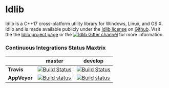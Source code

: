 # Idlib

Idlib is a C++17 cross-platform utility library for Windows, Linux, and OS X.
Idlib and is made available publicly under the [Idlib license](https://primordialmachine.com/license) on [Github](https://github.com/primordialmachine/idlib).
Visit the the
[Idlib project page](https://primordialmachine.com/idlib)
or the
[![Idlib Gitter channel](https://badges.gitter.im/Join%20Chat.svg)](https://gitter.im/primordialmachine/primordialmachine?utm_source=badge&utm_medium=badge&utm_campaign=pr-badge&utm_content=badge)
for more information.

### Continuous Integrations Status Maxtrix

|              | master                                                                                                                                                                        | develop                                                                                                                                                                           |
| ------------ | ----------------------------------------------------------------------------------------------------------------------------------------------------------------------------- | --------------------------------------------------------------------------------------------------------------------------------------------------------------------------------- |
| **Travis**   | [![Build Status](https://travis-ci.org/primordialmachine/idlib.svg?branch=master)](https://travis-ci.org/primordialmachine/idlib)                                             | [![Build Status](https://travis-ci.org/primordialmachine/idlib.svg?branch=develop)](https://travis-ci.org/primordialmachine/idlib)                                                |
| **AppVeyor** | [![Build status](https://ci.appveyor.com/api/projects/status/nnj5lfdfatgs096l/branch/master?svg=true)](https://ci.appveyor.com/project/primordialmachine/idlib/branch/master) | [![Build status](https://ci.appveyor.com/api/projects/status/nnj5lfdfatgs096l/branch/develop?svg=true)](https://ci.appveyor.com/project/primordialmachine/idlib/branch/develop)   |
